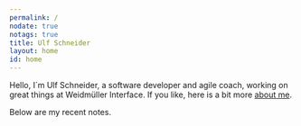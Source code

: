 ```yaml
---
permalink: /
nodate: true
notags: true
title: Ulf Schneider
layout: home
id: home
---
```

Hello, I´m Ulf Schneider, a software developer and agile coach, working on great things at Weidmüller Interface. If you like, here is a bit more [about me](/about/). 

Below are my recent notes.